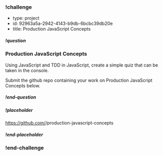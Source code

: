 <!----------------------BEGIN CHALLENGE----------------------------->

### !challenge

<!--'type' is required-->
<!--'id' is required, string, must be unique within a branch-->
<!--'title' is required, string, used when displaying results-->

* type: project
* id: 92963a5a-2942-4143-b9db-6bcbc39db20e
* title: Production JavaScript Concepts

<!--'question' is required, markdown, the question to be answered-->

##### !question

### Production JavaScript Concepts

Using JavaScript and TDD in JavaScript, create a simple quiz that can be taken in the console.

Submit the github repo  containing your work on Production JavaScript Concepts below.

##### !end-question

<!--'placeholder' is optional, the placeholder text in the input field. -->

##### !placeholder

https://github.com/<username>/production-javascript-concepts

##### !end-placeholder

### !end-challenge

<!----------------------END CHALLENGE----------------------------->